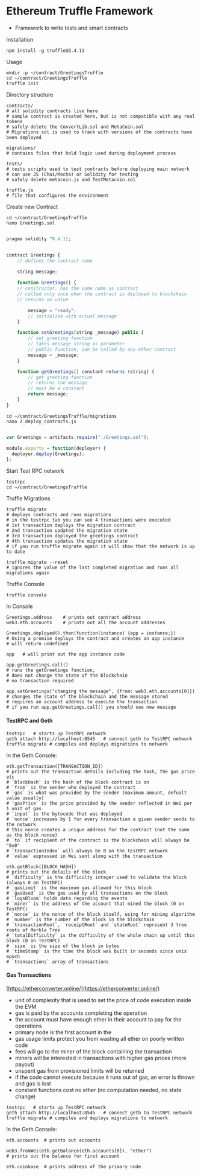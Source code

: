 Ethereum Truffle Framework
=======

* Framework to write tests and smart contracts


Installation

    npm install -g truffle@3.4.11

Usage

    mkdir -p ~/contract/GreetingsTruffle
    cd ~/contract/GreetingsTruffle
    truffle init

Directory structure

    contracts/
    # all solidity contracts live here
    # sample contract is created here, but is not compatible with any real tokens
    # safely delete the ConvertLib.sol and MetaCoin.sol
    # Migrations.sol is used to track with versions of the contracts have been deployed

    migrations/
    # contains files that hold logic used during deployment process

    tests/
    # tests scripts used to test contracts before deploying main network
    # can use JS (Chai/Mocha) or Solidity for testing
    # safely delete metacoin.js and TestMetacoin.sol

    truffle.js
    # file that configures the environment


Create new Contract

    cd ~/contract/GreetingsTruffle
    nano Greetings.sol

``` js

pragma solidity ^0.4.11;


contract Greetings {
    // defines the contract name
    
    string message;

    function Greetings() {
    // constructor, has the same name as contract
    // called only once when the contract is deployed to blockchain
    // returns no value

        message = "ready";
        // initialize with actual message
    }

    function setGreetings(string _message) public {
        // set greeting function
        // takes message string as parameter
        // public function, can be called by any other contract
        message = _message;
    }

    function getGreetings() constant returns (string) {
        // get greeting function
        // returns the message
        // must be a constant
        return message;
    }
}
```

    cd ~/contract/GreetingsTruffle/migrations
    nano 2_deploy_contracts.js

``` js

var Greetings = artifacts.require("./Greetings.sol");

module.exports = function(deployer) {
  deployer.deploy(Greetings);
};

```

Start Test RPC network

    testrpc
    cd ~/contract/GreetingsTruffle

Truffle Migrations

    truffle migrate
    # deploys contracts and runs migrations
    # in the testrpc tab you can see 4 transactions were executed
    # 1st transaction deploys the migration contract
    # 2nd transaction updated the migration state
    # 3rd transaction deployed the greetings contract
    # 4th transaction updates the migration state 
    # if you run truffle migrate again it will show that the network is up to date

    truffle migrate --reset
    # ignores the value of the last completed migration and runs all migrations again

Truffle Console

    truffle console

In Console

    Greetings.address    # prints out contract address
    web3.eth.accounts    # prints out all the account addresses

    Greetings.deployed().then(function(instance) {app = instance;})
    # Using a promise deploys the contract and creates an app instance
    # will return undefined

    app   # will print out the app instance code
    
    app.getGreetings.call()  
    # runs the getGreetings function, 
    # does not change the state of the blockchain
    # no transaction required

    app.setGreetings("changing the message", {from: web3.eth.accounts[0]})
    # changes the state of the blockchain and the message stored
    # requires an account address to execute the transaction
    # if you run app.getGreetings.call() you should see new message


#### TestRPC and Geth

    testrpc   # starts up TestRPC network
    geth attach http://localhost:8545   # connect geth to TestRPC network
    truffle migrate # compiles and deploys migrations to network
    
In the Geth Console:

    eth.getTransaction([TRANSACTION_ID])
    # prints out the transaction details including the hash, the gas price etc
    # `blackHash` is the hash of the block contract is on
    # `from` is the sender who deployed the contract
    # `gas` is what was provided by the sender (maximum amount, defualt value usually)
    # `gasPrice` is the price provided by the sender reflected in Wei per 1 unit of gas
    # `input` is the bytecode that was deployed
    # `nonce` increases by 1 for every transaction a given sender sends to the network
    # this nonce creates a unique address for the contract (not the same as the block nonce)
    # `to` if recipient of the contract is the blockchain will always be "0x0"
    # `transactionIndex` will always be 0 on the testRPC network
    # `value` expressed in Wei sent along with the transaction

    eth.getBlock([BLOCK_HASH])
    # prints out the details of the block
    # `difficulty` is the difficulty integer used to validate the block (always 0 on TestRPC)
    # `gasLimit` is the maximum gas allowed for this block
    # `gasUsed` is the gas used by all transactions on the block
    # `logsBloom` holds data regarding the events
    # `miner` is the address of the account that mined the block (0 on TestRPC)
    # `nonce` is the nonce of the block itself, using for mining algorithm
    # `number` is the number of the block in the blockchain
    # `transactionRoot`, `receiptRoot` and `stateRoot` represent 3 tree roots of Merkle Tree
    # `totalDifficulty` is the difficulty of the whole chain up until this block (0 on TestRPC)
    # `size` is the size of the block in bytes
    # `timeStamp` is the time the block was built in seconds since unix epoch
    # `transactions` array of transactions



#### Gas Transactions

[https://etherconverter.online/](https://etherconverter.online/)

* unit of complexity that is used to set the price of code execution inside the EVM
* gas is paid by the accounts completing the operation
* the account must have enough ether in their account to pay for the operations
* primary node is the first account in the 
* gas usage limits protect you from wasting all ether on poorly written code
* fees will go to the miner of the block containing the transaction
* miners will be interested in transactions with higher gas prices (more payout)
* unspent gas from provisioned limits will be returned
* if the code cannot execute because it runs out of gas, an error is thrown and gas is lost
* constant functions cost no ether (no computation needed, no state change)
<!-- -->

    testrpc   # starts up TestRPC network
    geth attach http://localhost:8545   # connect geth to TestRPC network
    truffle migrate # compiles and deploys migrations to network
    
In the Geth Console:

    eth.accounts  # prints out accounts
    
    web3.fromWei(eth.getBalance(eth.accounts[0]), "ether")
    # prints out the balance for first account

    eth.coinbase  # prints address of the primary node